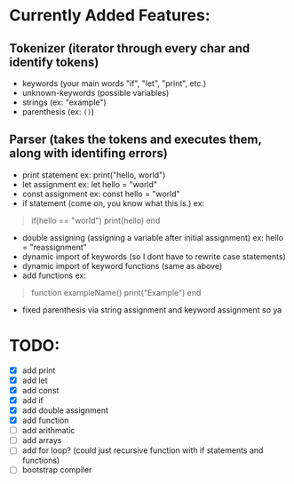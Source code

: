 # Currently Added Features:

## Tokenizer (iterator through every char and identify tokens)
- keywords (your main words "if", "let", "print", etc.)
- unknown-keywords (possible variables)
- strings (ex: "example")
- parenthesis (ex: `()`)

## Parser (takes the tokens and executes them, along with identifing errors)
- print statement ex: print("hello, world")
- let assignment ex: let hello = "world"
- const assignment ex: const hello = "world"
- if statement (come on, you know what this is.) ex:
> if(hello == "world")
> 	print(hello)
> end
- double assigning (assigning a variable after initial assignment) ex: hello = "reassignment"
- dynamic import of keywords (so I dont have to rewrite case statements)
- dynamic import of keyword functions (same as above)
- add functions ex:
>function exampleName()
>	print("Example")
>end
- fixed parenthesis via string assignment and keyword assignment so ya

# TODO:
- [x] add print
- [x] add let
- [x] add const
- [x] add if
- [x] add double assignment
- [x] add function
- [ ] add arithmatic
- [ ] add arrays
- [ ] add for loop? (could just recursive function with if statements and functions)
- [ ] bootstrap compiler